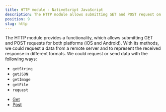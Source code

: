 ```yaml
---
title: HTTP module - NativeScript JavaScript
description: The HTTP module allows submitting GET and POST request on both iOS and Android. The module provides several predefined methods(getString, getJSON, getImage, getFile, request), which allows receiving and sending data in a different format 
position: 9
slug: http
---
```

The HTTP module provides a functionality, which allows submitting GET and POST requests for both platforms (iOS and Android).
With its methods, we could request a data from a remote server and to represent the received response in different formats. We could request or send data with the following ways:

* `getString`
* `getJSON`
* `getImage`
* `getFile`
* `request`


<snippet id='require-http'/>

* [Get](#get)
* [Post](#post)
